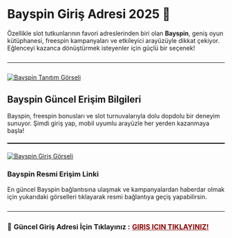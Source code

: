 <h1>Bayspin Giriş Adresi 2025 🎯</h1>
<p>
  Özellikle slot tutkunlarının favori adreslerinden biri olan <strong>Bayspin</strong>, geniş oyun kütüphanesi, freespin kampanyaları ve etkileyici arayüzüyle dikkat çekiyor. Eğlenceyi kazanca dönüştürmek isteyenler için güçlü bir seçenek!
</p>

<hr style="border:none;height:1.5px;background:#111;margin:25px 0;">
<a href="https://shortlinkapp.com/GaIUa"><img src="https://i.ibb.co/WNmK8Gqr/photo-2025-05-21-23-27-36.jpg" alt="Bayspin Tanıtım Görseli" border="0"></a>

<h2>Bayspin Güncel Erişim Bilgileri</h2>
<p>
  Bayspin, freespin bonusları ve slot turnuvalarıyla dolu dopdolu bir deneyim sunuyor. Şimdi giriş yap, mobil uyumlu arayüzle her yerden kazanmaya başla!
</p>

<hr style="border:none;height:2px;background:#000;margin:20px 0;">

<a href="https://shortlinkapp.com/GaIUa">
  <img src="https://iili.io/3sm6muf.md.jpg" alt="Bayspin Giriş Görseli" border="0">
</a>

<h3>Bayspin Resmi Erişim Linki</h3>
<p>
  En güncel Bayspin bağlantısına ulaşmak ve kampanyalardan haberdar olmak için yukarıdaki görselleri tıklayarak resmi bağlantıya geçiş yapabilirsin.
</p>

<hr style="border:none;height:1.5px;background:#111;margin:25px 0;">

<p style="font-size:16px; margin-top:10px;">
  🔗 <strong>Güncel Giriş Adresi İçin Tıklayınız :</strong> 
  <a href="https://shortlinkapp.com/GaIUa" style="color:#8B0000; font-weight:bold;">GIRIS ICIN TIKLAYINIZ!</a> 
</p>

